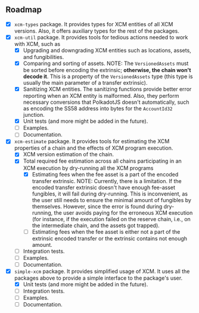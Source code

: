 ## Roadmap

- [x] `xcm-types` package. It provides types for XCM entities of all XCM versions. Also, it offers auxiliary types for the rest of the packages.
- [x] `xcm-util` package. It provides tools for tedious actions needed to work with XCM, such as
  - [x] Upgrading and downgrading XCM entities such as locations, assets, and fungibilities.
  - [x] Comparing and sorting of assets.
        NOTE: The `VersionedAssets` must be sorted before encoding the extrinsic; **otherwise, the chain won't decode it**. This is a property of the `VersionedAssets` type (this type is usually the main parameter of a transfer extrinsic).
  - [x] Sanitizing XCM entities. The sanitizing functions provide better error reporting when an XCM entity is malformed. Also, they perform necessary conversions that PolkadotJS doesn't automatically, such as encoding the SS58 address into bytes for the `AccountId32` junction.
  - [x] Unit tests (and more might be added in the future).
  - [ ] Examples.
  - [ ] Documentation.
- [x] `xcm-estimate` package. It provides tools for estimating the XCM properties of a chain and the effects of XCM program execution.
  - [x] XCM version estimation of the chain.
  - [x] Total required fee estimation across all chains participating in an XCM execution by dry-running all the XCM programs
    - [x] Estimating fees when the fee asset is a part of the encoded transfer extrinsic.
          NOTE: Currently, there is a limitation. If the encoded transfer extrinsic doesn't have enough fee-asset fungibles, it will fail during dry-running. This is inconvenient, as the user still needs to ensure the minimal amount of fungibles by themselves. However, since the error is found during dry-running, the user avoids paying for the erroneous XCM execution (for instance, if the execution failed on the reserve chain, i.e., on the intermediate chain, and the assets got trapped).
    - [ ] Estimating fees when the fee asset is either not a part of the extrinsic encoded transfer or the extrinsic contains not enough amount.
  - [ ] Integration tests.
  - [ ] Examples.
  - [ ] Documentation.
- [x] `simple-xcm` package. It provides simplified usage of XCM. It uses all the packages above to provide a simple interface to the package's user.
  - [x] Unit tests (and more might be added in the future).
  - [ ] Integration tests.
  - [ ] Examples.
  - [ ] Documentation.
